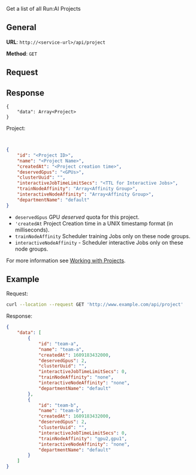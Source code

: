 Get a list of all Run:AI Projects

## General

__URL__:  `http://<service-url>/api/project`

__Method__: `GET`

## Request


## Response 
```
{
    "data": Array<Project>
}
```

Project:

``` json


{
    "id": "<Project ID>",
    "name": "<Project Name>",
    "createdAt": "<Project creation time>",
    "deservedGpus": "<GPUs>",
    "clusterUuid": "",
    "interactiveJobTimeLimitSecs": "<TTL for Interactive Jobs>",
    "trainNodeAffinity": "Array<Affinity Group>",
    "interactiveNodeAffinity": "Array<Affinity Group>",
    "departmentName": "default"
}

```

* `deservedGpus` GPU _deserved_ quota for this project.
* `'createdAt` Project Creation time in a UNIX timestamp format (in milliseconds).
* `trainNodeAffinity` Scheduler training Jobs only on these node groups.
* `interactiveNodeAffinity`  - Scheduler interactive Jobs only on these node groups.


For more information see [Working with Projects](../../Administrator/Admin-User-Interface-Setup/Working-with-Projects.md).

## Example

Request:

``` bash
curl --location --request GET 'http://www.example.com/api/project' 
```

Response:

``` json
{
    "data": [
        {
            "id": "team-a",
            "name": "team-a",
            "createdAt": 1609183432000,
            "deservedGpus": 2,
            "clusterUuid": "",
            "interactiveJobTimeLimitSecs": 0,
            "trainNodeAffinity": "none",
            "interactiveNodeAffinity": "none",
            "departmentName": "default"
        },
        {
            "id": "team-b",
            "name": "team-b",
            "createdAt": 1609183432000,
            "deservedGpus": 2,
            "clusterUuid": "",
            "interactiveJobTimeLimitSecs": 0,
            "trainNodeAffinity": "gpu2,gpu1",
            "interactiveNodeAffinity": "none",
            "departmentName": "default"
        }
    ]
}
```

